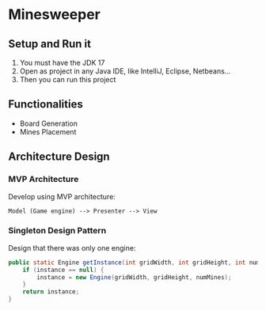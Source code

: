 # Minesweeper

## Setup and Run it
1. You must have the JDK 17
2. Open as project in any Java IDE, like IntelliJ, Eclipse, Netbeans...
3. Then you can run this project

## Functionalities
- Board Generation
- Mines Placement

## Architecture Design

### MVP Architecture
Develop using MVP architecture: 
```
Model (Game engine) --> Presenter --> View
```

### Singleton Design Pattern
Design that there was only one engine: 
```java
public static Engine getInstance(int gridWidth, int gridHeight, int numMines) {
    if (instance == null) {
        instance = new Engine(gridWidth, gridHeight, numMines);
    }
    return instance;
}
```